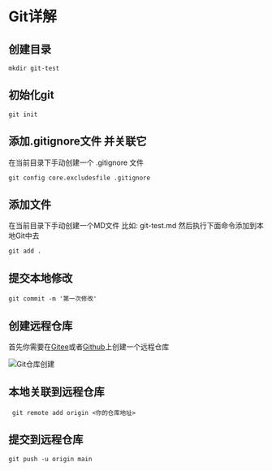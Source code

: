 # Git详解

## 创建目录

```shell
mkdir git-test
```

## 初始化git

```shell
git init
```

## 添加.gitignore文件 并关联它

在当前目录下手动创建一个 .gitignore 文件

```shell
git config core.excludesfile .gitignore 
```

## 添加文件

在当前目录下手动创建一个MD文件 比如: git-test.md 然后执行下面命令添加到本地Git中去

```shell
git add .
```

## 提交本地修改

```shell
git commit -m '第一次修改'
```

## 创建远程仓库

首先你需要在[Gitee](https://gitee.com)或者[Github](https://github.com)上创建一个远程仓库

![Git仓库创建](http://rxpnrskwv.hn-bkt.clouddn.com/images/gitrepositorycreate.jpg)

## 本地关联到远程仓库

```shell
 git remote add origin <你的仓库地址>
```

## 提交到远程仓库

```shell
git push -u origin main
```


